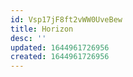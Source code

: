 ```yaml
---
id: Vsp17jF8ft2vWW0UveBew
title: Horizon
desc: ''
updated: 1644961726956
created: 1644961726956
---
```


